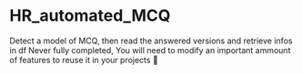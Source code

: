 # HR_automated_MCQ
Detect a model of MCQ, then read the answered versions and retrieve infos in df 
Never fully completed, You will need to modify an important ammount of features to reuse it in your projects 🥲
